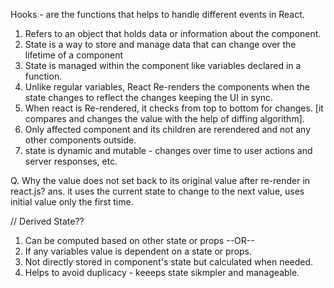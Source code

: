 Hooks - are the functions that helps to handle different events in React.

<!-- ---------------------------- -->

<!-- 1. React States:- -->

1. Refers to an object that holds data or information about the component.
2. State is a way to store and manage data that can change over the lifetime of a component
3. State is managed within the component like variables declared in a function.
4. Unlike regular variables, React Re-renders the components when the state changes to reflect the changes keeping the UI in sync.
5. When react is Re-rendered, it checks from top to bottom for changes. [it compares and changes the value with the help of diffing algorithm].
6. Only affected component and its children are rerendered and not any other components outside.
7. state is dynamic and mutable - changes over time to user actions and server responses, etc.

Q. Why the value does not set back to its original value after re-render in react.js?
ans. it uses the current state to change to the next value, uses initial value only the first time.

// Derived State??

1. Can be computed based on other state or props --OR--
2. If any variables value is dependent on a state or props.
3. Not directly stored in component's state but calculated when needed.
4. Helps to avoid duplicacy - keeeps state sikmpler and manageable.

<!-- ---------------------------- -->
